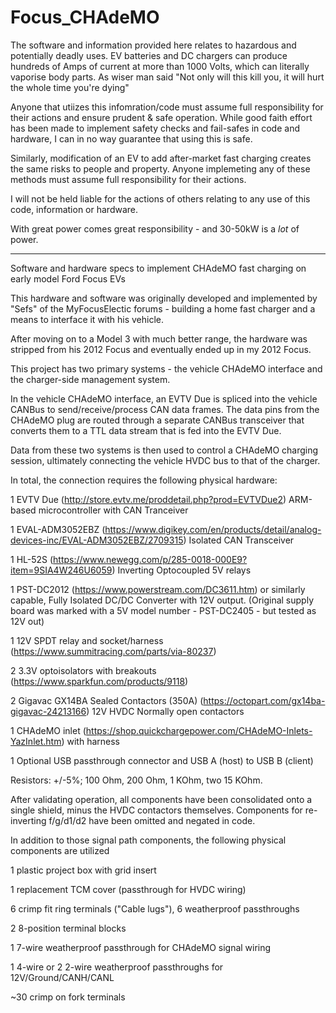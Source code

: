 # Focus_CHAdeMO

The software and information provided here relates to hazardous and potentially deadly uses. EV batteries and DC chargers can produce hundreds of Amps of current at more than 1000 Volts, which can literally vaporise body parts. As wiser man said "Not only will this kill you, it will hurt the whole time you're dying"

Anyone that utiizes this infomration/code must assume full responsibility for their actions and ensure prudent & safe operation. While good faith effort has been made to implement safety checks and fail-safes in code and hardware, I can in no way guarantee that using this is safe.

Similarly, modification of an EV to add after-market fast charging creates the same risks to people and property. Anyone implemeting any of these methods must assume full responsibility for their actions.

I will not be held liable for the actions of others relating to any use of this code, information or hardware.

With great power comes great responsibility - and 30-50kW is a *lot* of power.

-----------

Software and hardware specs to implement CHAdeMO fast charging on early model Ford Focus EVs

This hardware and software was originally developed and implemented by "Sefs" of the MyFocusElectic forums - building a home fast charger and a means to interface it with his vehicle.

After moving on to a Model 3 with much better range, the hardware was stripped from his 2012 Focus and eventually ended up in my 2012 Focus.

This project has two primary systems - the vehicle CHAdeMO interface and the charger-side management system.

In the vehicle CHAdeMO interface, an EVTV Due is spliced into the vehicle CANBus to send/receive/process CAN data frames. The data pins from the CHAdeMO plug are routed through a separate CANBus transceiver that converts them to a TTL data stream that is fed into the EVTV Due.

Data from these two systems is then used to control a CHAdeMO charging session, ultimately connecting the vehicle HVDC bus to that of the charger.

In total, the connection requires the following physical hardware:

  1 EVTV Due (http://store.evtv.me/proddetail.php?prod=EVTVDue2) ARM-based microcontroller with CAN Tranceiver

  1 EVAL-ADM3052EBZ (https://www.digikey.com/en/products/detail/analog-devices-inc/EVAL-ADM3052EBZ/2709315) Isolated CAN Transceiver

  1 HL-52S (https://www.newegg.com/p/285-0018-000E9?item=9SIA4W246U6059) Inverting Optocoupled 5V relays

  1 PST-DC2012 (https://www.powerstream.com/DC3611.htm) or similarly capable, Fully Isolated DC/DC Converter with 12V output. (Original supply board was marked with a 5V model number - PST-DC2405 - but tested as 12V out)

  1 12V SPDT relay and socket/harness (https://www.summitracing.com/parts/via-80237)

  2 3.3V optoisolators with breakouts (https://www.sparkfun.com/products/9118)

  2 Gigavac GX14BA Sealed Contactors (350A) (https://octopart.com/gx14ba-gigavac-24213166) 12V HVDC Normally open contactors

  1 CHAdeMO inlet (https://shop.quickchargepower.com/CHAdeMO-Inlets-YazInlet.htm) with harness

  1 Optional USB passthrough connector and USB A (host) to USB B (client)

  Resistors: +/-5%; 100 Ohm, 200 Ohm, 1 KOhm, two 15 KOhm.

After validating operation, all components have been consolidated onto a single shield, minus the HVDC contactors themselves. Components for re-inverting f/g/d1/d2 have been omitted and negated in code.

In addition to those signal path components, the following physical components are utilized

  1 plastic project box with grid insert

  1 replacement TCM cover (passthrough for HVDC wiring)

  6 crimp fit ring terminals ("Cable lugs"), 6 weatherproof passthroughs

  2 8-position terminal blocks

  1 7-wire weatherproof passthrough for CHAdeMO signal wiring

  1 4-wire or 2 2-wire weatherproof passthroughs for 12V/Ground/CANH/CANL

  ~30 crimp on fork terminals
